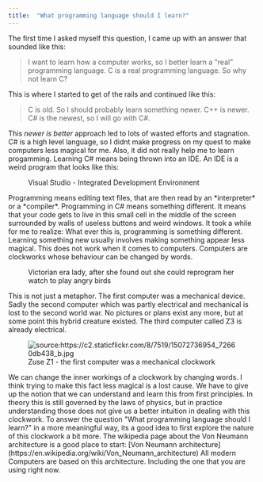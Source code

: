 ```yaml
---
title:  "What programming language should I learn?"
---
```

The first time I asked myself this question, I came up with an answer that sounded like this: 
> I want to learn how a computer works, so I better learn a "real" programming language.
> C is a real programming language. So why not learn C?

This is where I started to get of the rails and continued like this:
> C is old. So I should probably learn something newer. C++ is newer. C# is the newest, so I will go with C#.

This *newer is better* approach led to lots of wasted efforts and stagnation. C# is a high level language, so I didnt make progress on my quest to make computers less magical for me. Also, it did not really help me to learn progamming. Learning C# means being thrown into an IDE. An IDE is a weird program that looks like this:
<figure >
  <img src="{{ site.url }}{{ site.baseurl }}/assets/images/ide.jpg" alt="">
  <figcaption>Visual Studio - Integrated Development Environment</figcaption>
</figure>
Programming means editing text files, that are then read by an *interpreter* or a *compiler*. Programming in C# means something different. It means that your code gets to live in this small cell in the middle of the screen surrounded by walls of useless buttons and weird windows. It took a while for me to realize: What ever this is, programming is something different. Learning something new usually involves making something appear less magical. This does not work when it comes to computers. Computers are clockworks whose behaviour can be changed by words. 
<figure >
  <img src="{{ site.url }}{{ site.baseurl }}/assets/images/victorian_era.jpg" alt="">
  <figcaption>Victorian era lady, after she found out she could reprogram her watch to play angry birds</figcaption>
</figure>
This is not just a metaphor. The first computer was a mechanical device. Sadly the second computer which was partly electrical and mechanical is lost to the second world war. No pictures or plans exist any more, but at some point this hybrid creature existed. The third computer called Z3 is already electrical.
<figure >
  <img src="{{ site.url }}{{ site.baseurl }}/assets/images/z1.jpg" alt="source:https://c2.staticflickr.com/8/7519/15072736954_72660db438_b.jpg">
  <figcaption>Zuse Z1 - the first computer was a mechanical clockwork</figcaption>
</figure>
We can change the inner workings of a clockwork by changing words. I think trying to make this fact less magical is a lost cause. We have to give up the notion that we can understand and learn this from first principles. In theory this is still governed by the laws of physics, but in practice understanding those does not give us a better intuition in dealing with this clockwork.
To answer the question "What programming language should I learn?" in a more meaningful way, its a good idea to first explore the nature of this clockwork a bit more.  The wikipedia page about the Von Neumann architecture is a good place to start: [Von Neumann architecture](https://en.wikipedia.org/wiki/Von_Neumann_architecture) All modern Computers are based on this architecture. Including the one that you are using right now.
